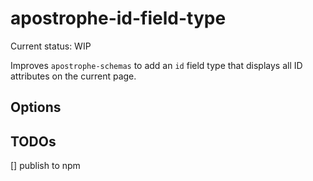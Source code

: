 # apostrophe-id-field-type
Current status: WIP

Improves `apostrophe-schemas` to add an `id` field type that displays all ID attributes on the current page.

## Options

## TODOs
[] publish to npm